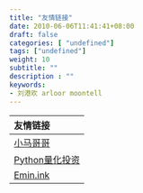 ```yaml
---
title: "友情链接"
date: 2010-06-06T11:41:41+08:00
draft: false
categories: [ "undefined"]
tags: ["undefined"]
weight: 10
subtitle: ""
description : ""
keywords:
- 刘港欢 arloor moontell
---
```


|友情链接|
|:-------|
| [小马哥哥](https://xiaoma.me/) |
| [Python量化投资](https://www.lizenghai.com/) |
| [Emin.ink](https://www.emin.ink) |